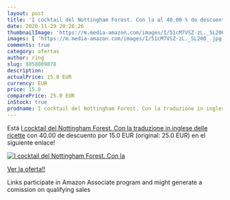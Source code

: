 ```yaml
---
layout: post
title: 'I cocktail del Nottingham Forest. Con la al 40.00 % de descuento'
date: 2020-11-29 20:26:26
thumbnailImage: 'https://m.media-amazon.com/images/I/51cM7VSZ-zL._SL200_.jpg'
images: [ 'https://m.media-amazon.com/images/I/51cM7VSZ-zL._SL200_.jpg' ]
comments: true
category: ofertas
author: ring
slug: 8858009878
description:
actualPrice: 15.0 EUR
currency: EUR
price: 15.0
comparePrice: 25.0 EUR
inStock: true
prodname: I cocktail del Nottingham Forest. Con la traduzione in inglese delle ricette
---
```


Está [I cocktail del Nottingham Forest. Con la traduzione in inglese delle ricette](https://www.amazon.it/dp/8858009878/?tag=tolees00-21) con 40.00 de descuento por 15.0 EUR (original: 25.0 EUR) en el siguiente enlace!

[![I cocktail del Nottingham Forest. Con la](https://m.media-amazon.com/images/I/51cM7VSZ-zL._SL200_.jpg)](https://www.amazon.it/dp/8858009878/?tag=tolees00-21)

[Ver la oferta!!](https://www.amazon.it/dp/8858009878/?tag=tolees00-21)

Links participate in Amazon Associate program and might generate a comission on qualifying sales


